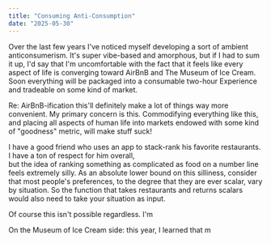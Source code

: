 ```yaml
---
title: "Consuming Anti-Consumption"
date: "2025-05-30"
---
```


Over the last few years I've noticed myself developing a sort of ambient anticonsumerism. 
It's super vibe-based and amorphous, but if I had to sum it up, I'd say that I'm uncomfortable
with the fact that it feels like every aspect of life is converging toward AirBnB and The Museum
of Ice Cream. Soon everything will be packaged into a consumable two-hour Experience and tradeable on some kind of market.

Re: AirBnB-ification this'll definitely make a lot of things way more convenient. My primary concern is this. Commodifying everything like this, and placing all aspects of human life into markets endowed 
with some kind of "goodness" metric, will make stuff suck! 

I have a good friend who uses an app to stack-rank his favorite restaurants. I have a ton of respect for him overall,  
but the idea of ranking something as complicated as food on a number line feels extremely silly. 
As an absolute lower bound on this silliness, consider that most people's preferences, to the degree
that they are ever scalar, vary by situation. So the function that takes restaurants and returns
scalars would also need to take your situation as input. 

Of course this isn't possible regardless. I'm 

On the Museum of Ice Cream side: this year, I learned that m

